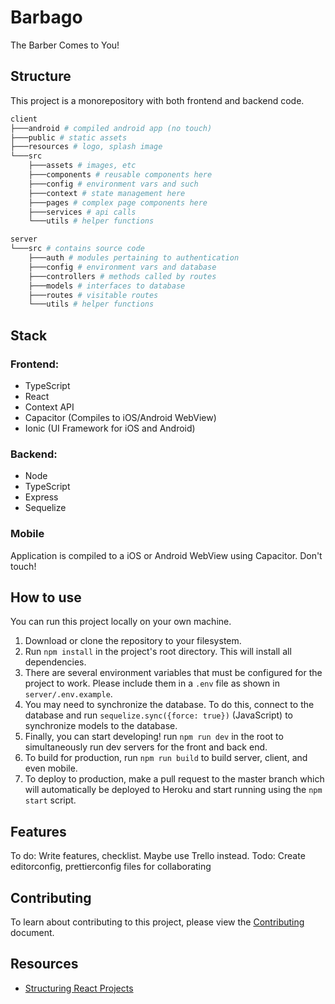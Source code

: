 # Barbago

The Barber Comes to You!

## Structure

This project is a monorepository with both frontend and backend code.

```bash
client
├───android # compiled android app (no touch)
├───public # static assets
├───resources # logo, splash image
└───src
    ├───assets # images, etc
    ├───components # reusable components here
    ├───config # environment vars and such
    ├───context # state management here
    ├───pages # complex page components here
    ├───services # api calls
    └───utils # helper functions

server
└───src # contains source code
    ├───auth # modules pertaining to authentication
    ├───config # environment vars and database
    ├───controllers # methods called by routes
    ├───models # interfaces to database
    ├───routes # visitable routes
    └───utils # helper functions
```

## Stack

### Frontend:

- TypeScript
- React
- Context API
- Capacitor (Compiles to iOS/Android WebView)
- Ionic (UI Framework for iOS and Android)

### Backend:

- Node
- TypeScript
- Express
- Sequelize

### Mobile

Application is compiled to a iOS or Android WebView using Capacitor. Don't touch!

## How to use

You can run this project locally on your own machine.

1. Download or clone the repository to your filesystem.
2. Run `npm install` in the project's root directory. This will install all dependencies.
3. There are several environment variables that must be configured for the project to work. Please include them in a `.env` file as shown in `server/.env.example`.
4. You may need to synchronize the database. To do this, connect to the database and run `sequelize.sync({force: true})` (JavaScript) to synchronize models to the database.
5. Finally, you can start developing! run `npm run dev` in the root to simultaneously run dev servers for the front and back end.
6. To build for production, run `npm run build` to build server, client, and even mobile.
7. To deploy to production, make a pull request to the master branch which will automatically be deployed to Heroku and start running using the `npm start` script.

## Features

To do: Write features, checklist. Maybe use Trello instead.
Todo: Create editorconfig, prettierconfig files for collaborating

## Contributing

To learn about contributing to this project, please view the [Contributing](./contributing.md) document.

## Resources

- [Structuring React Projects](https://www.freecodecamp.org/news/a-better-way-to-structure-react-projects/)
